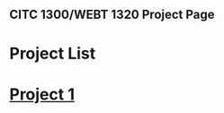 ## CITC 1300/WEBT 1320 Project Page

<h1>Project List<h1>

<a href="project1/index.html" target="_blank">Project 1</a>

